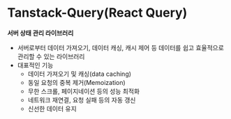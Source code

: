 # Tanstack-Query(React Query)

**서버 상태 관리 라이브러리**

- 서버로부터 데이터 가져오기, 데이터 캐싱, 캐시 제어 등 데이터를 쉽고 효율적으로 관리할 수 있는 라이브러리
- 대표적인 기능
  - 데이터 가져오기 및 캐싱(data caching)
  - 동일 요청의 중복 제거(Memoization)
  - 무한 스크롤, 페이지네이션 등의 성능 최적화
  - 네트워크 재연결, 요청 실패 등의 자동 갱신
  - 신선한 데이터 유지
